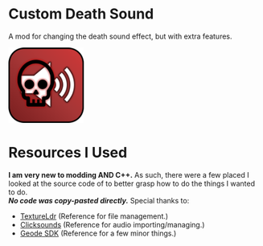 # Custom Death Sound
A mod for changing the death sound effect, but with extra features. 

<img src="logo.png" width="150" alt="the mod's logo" />


# Resources I Used
**I am very new to modding AND C++.** 
As such, there were a few placed I looked at the source code of to better grasp how to do the things I wanted to do.  
***No code was copy-pasted directly.***
Special thanks to:
- [TextureLdr](https://github.com/geode-sdk/textureldr) (Reference for file management.)
- [Clicksounds](https://github.com/clicksounds/geode-clicksound) (Reference for audio importing/managing.)
- [Geode SDK](https://github.com/geode-sdk/geode) (Reference for a few minor things.)